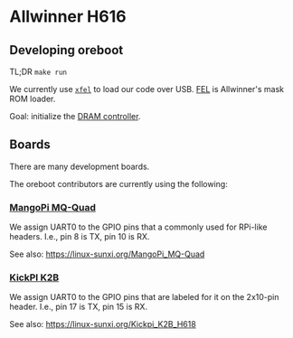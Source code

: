 # Allwinner H616

## Developing oreboot

TL;DR `make run`

We currently use [`xfel`](https://github.com/xboot/xfel) to load our code over
USB. [FEL](https://linux-sunxi.org/FEL) is Allwinner's mask ROM loader.

Goal: initialize the [DRAM controller](https://linux-sunxi.org/DRAM_Controller).

## Boards

There are many development boards.

The oreboot contributors are currently using the following:

### [MangoPi MQ-Quad](https://mangopi.org/mangopi_mqquad)

We assign UART0 to the GPIO pins that a commonly used for RPi-like headers.
I.e., pin 8 is TX, pin 10 is RX.

See also: <https://linux-sunxi.org/MangoPi_MQ-Quad>

### [KickPI K2B](https://www.kickpi.com/product/k2b/)

We assign UART0 to the GPIO pins that are labeled for it on the 2x10-pin header.
I.e., pin 17 is TX, pin 15 is RX.

See also: <https://linux-sunxi.org/Kickpi_K2B_H618>
